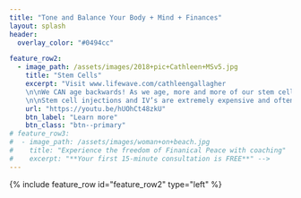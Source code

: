 ```yaml
---
title: "Tone and Balance Your Body + Mind + Finances"
layout: splash
header:
  overlay_color: "#0494cc"

feature_row2:
  - image_path: /assets/images/2018+pic+Cathleen+MSv5.jpg
    title: "Stem Cells"
    excerpt: "Visit www.lifewave.com/cathleengallagher
    \n\nWe CAN age backwards! As we age, more and more of our stem cells become dormant. By the age of 30, activation has dropped by over 25%. And by age 60, more than HALF of our stem cells have gone to sleep and become inactive. This is why we see and feel the signs of aging. But we can activate and regenerate our stem cells with Lifewave Stem Cell Activation Technology. We truly can age backwards!
    \n\nStem cell injections and IV’s are extremely expensive and often times don’t work very well. With Lifewave Technology, you can regenerate your own stem cells for about the price of a cup of coffee a day! Contact me for a free 15 minute phone or online consultation."
    url: "https://youtu.be/hUOhCt48zkU"
    btn_label: "Learn more"
    btn_class: "btn--primary"
# feature_row3:
#  - image_path: /assets/images/woman+on+beach.jpg
#    title: "Experience the freedom of Finanical Peace with coaching"
#    excerpt: "**Your first 15-minute consultation is FREE**" -->
---
```


{% include feature_row id="feature_row2" type="left" %}

<!-- {% include feature_row id="feature_row3" type="right" %} -->
